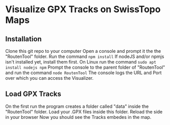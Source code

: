 # Visualize GPX Tracks on SwissTopo Maps
## Installation
Clone this git repo to your computer
Open a console and prompt it the the "RoutenTool" folder. 
Run the command `npm install`
If nodeJS and/or npmjs isn't installed yet, install them first. On Linux run the command `sudo apt install nodejs npm`
Prompt the console to the parent folder of "RoutenTool" and run the command `node RoutenTool`
The console logs the URL and Port over which you can access the Visualizer. 

## Load GPX Tracks
On the first run the program creates a folder called "data" inside the "RoutenTool" folder. 
Load your .GPX files inside this folder. 
Reload the side in your browser
Now you should see the Tracks embedes in the map. 
